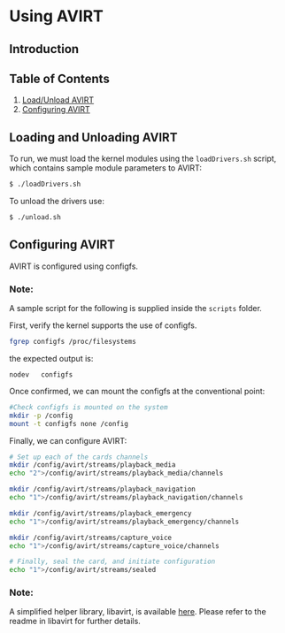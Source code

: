 Using AVIRT
===================================

## Introduction

## Table of Contents
1. [Load/Unload AVIRT](#un-load-avirt)
2. [Configuring AVIRT](#configuring-avirt)

<a name="un-load-avirt"/>

## Loading and Unloading AVIRT

To run, we must load the kernel modules using the `loadDrivers.sh` script, which contains sample module parameters to AVIRT:
```sh
$ ./loadDrivers.sh
```
To unload the drivers use:
```sh
$ ./unload.sh
```

<a name="configure-avirt" />

## Configuring AVIRT

AVIRT is configured using configfs.
### Note: 
A sample script for the following is supplied inside the ```scripts``` folder.

First, verify the kernel supports the use of configfs.
```sh
fgrep configfs /proc/filesystems
```

the expected output is:
```
nodev	configfs
```

Once confirmed, we can mount the configfs at the conventional point:
```sh
#Check configfs is mounted on the system
mkdir -p /config
mount -t configfs none /config
```

Finally, we can configure AVIRT:

```sh
# Set up each of the cards channels
mkdir /config/avirt/streams/playback_media
echo "2">/config/avirt/streams/playback_media/channels

mkdir /config/avirt/streams/playback_navigation
echo "1">/config/avirt/streams/playback_navigation/channels

mkdir /config/avirt/streams/playback_emergency
echo "1">/config/avirt/streams/playback_emergency/channels

mkdir /config/avirt/streams/capture_voice
echo "1">/config/avirt/streams/capture_voice/channels

# Finally, seal the card, and initiate configuration
echo "1">/config/avirt/streams/sealed
```

### Note:
A simplified helper library, libavirt, is available [here](https://github.com/fiberdyne/libavirt).
Please refer to the readme in libavirt for further details.
